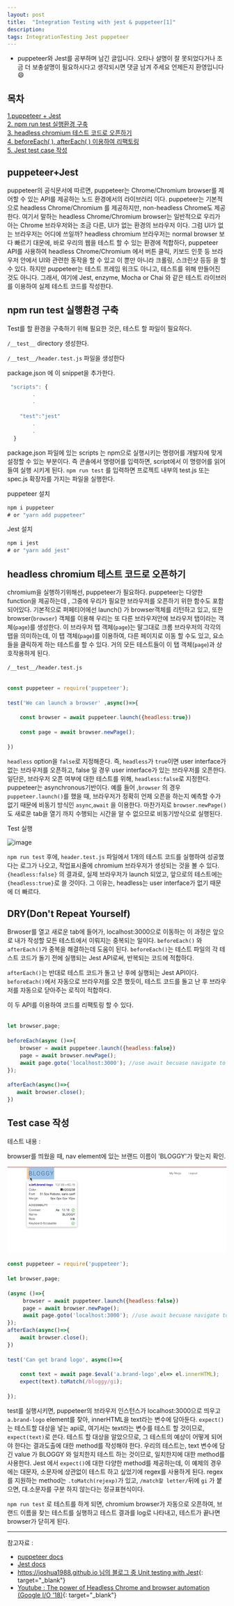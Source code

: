 ```yaml
---
layout: post
title:  "Integration Testing with jest & puppeteer[1]"
description: 
tags: IntegrationTesting Jest puppeteer 
---
```

* puppeteer와 Jest를 공부하며 남긴 글입니다. 오타나 설명이 잘 못되었다거나 조금 더 보충설명이 필요하시다고 생각되시면 댓글 남겨 주세요 언제든지 환영입니다 😄

## 목차
 [1.puppeteer + Jest](#puppeteerjest)\
 [2. npm run test 실행환경 구축 ](#npm-run-test-실행환경-구축)\
 [3. headless chromium 테스트 코드로 오픈하기](#headless-chromium-테스트-코드로-오픈하기)\
 [4. beforeEach( ), afterEach( ) 이용하여 리팩토링](#drydont-repeat-yourself)\
 [5. Jest test case 작성](#test-case-작성)

## puppeteer+Jest

puppeteer의 공식문서에 따르면, puppeteer는 Chrome/Chromium browser를 제어할 수 있는 API를 제공하는 노드 환경에서의 라이브러리 이다. puppeteer는 기본적으로 headless Chrome/Chromium 를 제공하지만, non-headless Chrome도 제공한다. 
여기서 말하는 headless Chrome/Chromium browser는 일반적으로 우리가 아는 Chrome 브라우저와는 조금 다른, UI가 없는 환경의 브라우저 이다. 그럼 UI가 없는 브라우저는 어디에 쓰일까? headless chromium 브라우저는 normal browser 보다 빠르기 대문에, 바로 우리의 웹을 테스트 할 수 있는 환경에 적합하다, puppeteer API를 사용하여 headless Chrome/Chromium 에서 버튼 클릭, 키보드 인풋 등 브라우저 안에서 UI와 관련한 동작을 할 수 있고 이 뿐만 아니라 크롤링, 스크린샷 등등 을 할 수 있다.
하지만 puppeteer는 테스트 프레임 워크도 아니고, 테스트를 위해 만들어진 것도 아니다. 그래서, 여기에 Jest, enzyme, Mocha or Chai 와 같은 테스트 라이브러를 이용하여 실제 테스트 코드를 작성한다. 

## npm run test 실행환경 구축 
Test를 할 환경을 구축하기 위해 필요한 것은, 테스트 할 파일이 필요하다. 

`/__test__` directory 생성한다.

`/__test__/header.test.js` 파일을 생성한다

package.json 에 이 snippet을 추가한다.
```javascript
 "scripts": {
        .
        .
        
    "test":"jest"
        .
        .
  }
```
 package.json 파일에 있는 scripts 는 npm으로 실행시키는 명령어를 개발자에 맞게 설정할 수 있는 부분이다. 즉 콘솔에서 명령어를 입력하면, script에서 이 명령어를 읽어들여 실행 시키게 된다. 
`npm run test` 를 입력하면 프로젝트 내부의 test.js 또는 spec.js 확장자를 가지는 파일을 실행한다. 

puppeteer 설치

```javascript
npm i puppeteer
# or "yarn add puppeteer"
```

Jest 설치

```javascript
npm i jest
# or "yarn add jest"
```


## headless chromium 테스트 코드로 오픈하기 

chromium을 실행하기위해선, puppeteer가 필요하다. puppeteer는 다양한 function을 제공하는데 , 그중에 우리가 필요한 브라우저를 오픈하기 위한 함수도 포함되어있다. 기본적으로 퍼페티어에선 launch() 가 browser객체를 리턴하고 있고, 또한  browser(`browser`) 객체를 이용해 우리는 또 다른 브라우저안에 브라우저 탭이라는 객체(`page`)를 생성한다. 이 브라우저 탭 객체(`page`)는 말그대로 크롬 브라우저의 각각의 탭을 의미하는데, 이 탭 객체(`page`)를 이용하여, 다른 페이지로 이동 할 수도 있고, 요소들을 클릭하게 하는 테스트를 할 수 있다. 거의 모든 테스트들이 이 탭 객체(`page`)과 상호작용하게 된다.



`/__test__/header.test.js`
``` javascript

const puppeteer = require('puppeteer');

test('We can launch a browser' ,async()=>{

    const browser = await puppeteer.launch({headless:true})

    const page = await browser.newPage();

})
```
`headless` option을 `false`로 지정해준다. 즉, `headless`가 `true`이면 user interface가 없는 브라우저를 오픈하고, false 일 경우 user interface가 있는 브라우저를 오픈한다. 
일단은, 브라우저 오픈 여부에 대한 테스트를 위해, `headless:false`로 지정한다.\
puppeteer는 asynchronous기반이다. 예를 들어 ,`browser` 의 경우 `puppeteer.launch()`를 했을 때, 브라우저가 정확히 언제 오픈을 하는지 예측할 수가 없기 때문에 비동기 방식인 `async`,`await` 을 이용한다. 마찬가지로 `browser.newPage()`도 새로운 tab을 열기 까지 수행되는 시간을 알 수 없으므로 비동기방식으로 실행된다. 

Test 실행

![image](/assets/puppeteer1.gif)


`npm run test` 후에, `header.test.js` 파일에서 1개의 테스트 코드를 실행하여 성공했다는 로그가 나오고, 
작업표시줄에 chromium 브라우저가 생성되는 것을 볼 수 있다. `{headless:false}` 의 결과로, 실제 브라우저가 launch 되었고, 앞으로의 테스트에는 `{headless:true}`로 쓸 것이다. 그 이유는, headless는 user interface가 없기 때문에 더 빠르다. 

## DRY(Don't Repeat Yourself)

Brwoser를 열고 새로운 tab에 들어가, localhost:3000으로 이동하는 이 과정은 
앞으로 내가 작성할 모든 테스트에서 이뤄지는 중복되는 일이다. 
`beforeEach()` 와 `afterEach()`가 중복을 해결하는데 도움이 된다.
`beforeEach()`는 테스트 파일의 각 테스트 코드가 돌기 전에 실행되는 Jest API로써, 반복되는 코드에 적합하다.

`afterEach()`는 반대로 테스트 코드가 돌고 난 후에 실행되는 Jest API이다. `beforeEach()`에서 자동으로 브라우저를 오픈 했듯이, 테스트 코드를 돌고 난 후 브라우저를 자동으로 닫아주는 로직이 적합하다. 

이 두 API를 이용하여 코드를 리팩토링 할 수 있다.

 ```javascript

let browser,page;

beforeEach(async ()=>{
     browser = await puppeteer.launch({headless:false})
     page = await browser.newPage();
     await page.goto('localhost:3000'); //use await becuase navigate to somewhere take some amount of time
});

afterEach(async()=>{
    await browser.close();
})

 ```

## Test case 작성

테스트 내용 : 

browser를 띄웠을 때, nav element에 있는 브랜드 이름이 'BLOGGY'가 맞는지 확인. 

![image](/assets/test1.png)



```javascript
const puppeteer = require('puppeteer');

let browser,page;

(async ()=>{
     browser = await puppeteer.launch({headless:false})
     page = await browser.newPage();
     await page.goto('localhost:3000'); //use await becuase navigate to somewhere take some amount of time
});
afterEach(async()=>{
    await browser.close();
})

test('Can get brand logo', async()=>{

    const text = await page.$eval('a.brand-logo',el=> el.innerHTML);
    expect(text).toMatch(/bloggy/gi);

});

```
test를 실행시키면, puppeteer의 브라우저 인스턴스가 localhost:3000으로 띄우고 `a.brand-logo` element를 찾아, innerHTML을 text라는 변수에 담아둔다. `expect()`는 테스트할 대상을 넣는 api로, 여기서는 text라는 변수를 테스트 할 것이므로, `expect(text)`로 쓴다. 
테스트 할 대상을 알았으므로, 그 테스트의 예상이 어떻게 되어야 한다는 결과도출에 대한 method를 작성해야 한다.
우리의 테스트는, text 변수에 담긴 value 가 BLOGGY 와 일치한지 테스트 하는 것이므로, 일치한지에 대한 method를 사용한다. Jest 에서 `expect()`에 대한 다양한 method를 제공하는데, 이 예제의 경우에는 대문자, 소문자에 상관없이 테스트 하고 싶었기에 regex를 사용하게 된다. regex를 지원하는 method는 `.toMatch(rejexp)`가 있고, `/match할 letter/`뒤에 `gi` 가 붙으면, 대.소문자를 구분 하지 않는다는 정규표현식이다.  

`npm run test` 로 테스트를 하게 되면, chromium browser가 자동으로 오픈하여, 브랜드 이름을 찾는 테스트를 실행하고 테스트 결과를 log로 나타내고, 테스트가 끝나면 browser가 닫히게 된다. 

---
참고자료 :
* [puppeteer docs][puppeteer-docs]
* [Jest docs][jest-docs]
* [https://joshua1988.github.io 님의 블로그 중 Unit testing with Jest](https://joshua1988.github.io/vue-camp/testing/jest-testing.html#jest-%EC%86%8C%EA%B0%9C){: target="_blank"}
* [Youtube : The power of Headless Chrome and browser automation (Google I/O '18)](https://youtu.be/lhZOFUY1weo){: target="_blank"}

[puppeteer-docs]: https://pptr.dev/
[jest-docs]:https://jestjs.io/docs/en/expect
